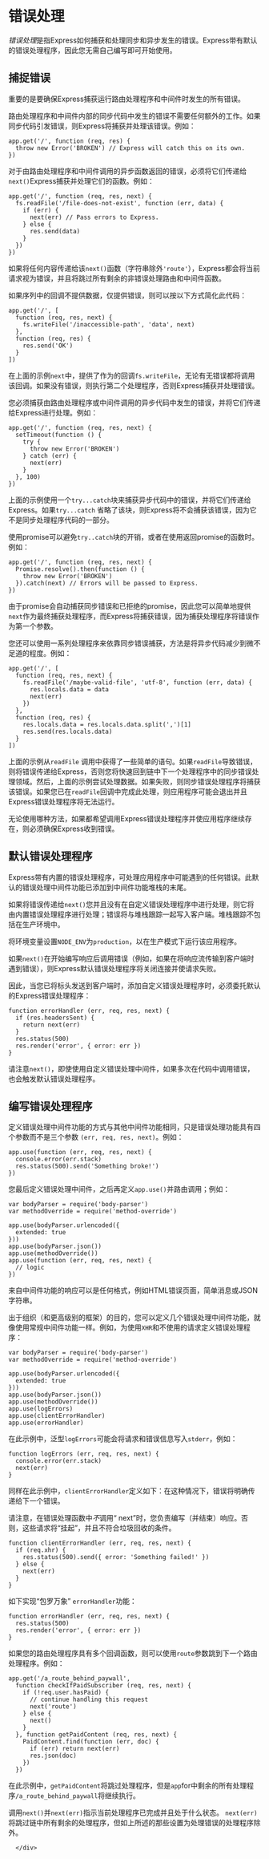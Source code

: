 <div id="page-doc" markdown="1">
<h1 id="error-handling"><font style="vertical-align: inherit;"><font style="vertical-align: inherit;">错误处理</font></font></h1>

<p><em><font style="vertical-align: inherit;"><font style="vertical-align: inherit;">错误处理</font></font></em><font style="vertical-align: inherit;"><font style="vertical-align: inherit;">是指Express如何捕获和处理同步和异步发生的错误。</font><font style="vertical-align: inherit;">Express带有默认的错误处理程序，因此您无需自己编写即可开始使用。</font></font></p>

<h2 id="catching-errors"><font style="vertical-align: inherit;"><font style="vertical-align: inherit;">捕捉错误</font></font></h2>

<p><font style="vertical-align: inherit;"><font style="vertical-align: inherit;">重要的是要确保Express捕获运行路由处理程序和中间件时发生的所有错误。</font></font></p>

<p><font style="vertical-align: inherit;"><font style="vertical-align: inherit;">路由处理程序和中间件内部的同步代码中发生的错误不需要任何额外的工作。</font><font style="vertical-align: inherit;">如果同步代码引发错误，则Express将捕获并处理该错误。</font><font style="vertical-align: inherit;">例如：</font></font></p>

<pre class="  language-javascript"><code class="  language-javascript">app<span class="token punctuation">.</span><span class="token keyword">get</span><span class="token punctuation">(</span><span class="token string">'/'</span><span class="token punctuation">,</span> <span class="token keyword">function</span> <span class="token punctuation">(</span>req<span class="token punctuation">,</span> res<span class="token punctuation">)</span> <span class="token punctuation">{</span>
  <span class="token keyword">throw</span> <span class="token keyword">new</span> <span class="token class-name">Error</span><span class="token punctuation">(</span><span class="token string">'BROKEN'</span><span class="token punctuation">)</span> <span class="token comment" spellcheck="true">// Express will catch this on its own.
</span><span class="token punctuation">}</span><span class="token punctuation">)</span>
</code></pre>

<p><font style="vertical-align: inherit;"><font style="vertical-align: inherit;">对于由路由处理程序和中间件调用的异步函数返回的错误，必须将它们传递给</font></font><code>next()</code><font style="vertical-align: inherit;"><font style="vertical-align: inherit;">Express捕获并处理它们</font><font style="vertical-align: inherit;">的</font><font style="vertical-align: inherit;">函数。</font><font style="vertical-align: inherit;">例如：</font></font></p>

<pre class="  language-javascript"><code class="  language-javascript">app<span class="token punctuation">.</span><span class="token keyword">get</span><span class="token punctuation">(</span><span class="token string">'/'</span><span class="token punctuation">,</span> <span class="token keyword">function</span> <span class="token punctuation">(</span>req<span class="token punctuation">,</span> res<span class="token punctuation">,</span> next<span class="token punctuation">)</span> <span class="token punctuation">{</span>
  fs<span class="token punctuation">.</span><span class="token function">readFile<span class="token punctuation">(</span></span><span class="token string">'/file-does-not-exist'</span><span class="token punctuation">,</span> <span class="token keyword">function</span> <span class="token punctuation">(</span>err<span class="token punctuation">,</span> data<span class="token punctuation">)</span> <span class="token punctuation">{</span>
    <span class="token keyword">if</span> <span class="token punctuation">(</span>err<span class="token punctuation">)</span> <span class="token punctuation">{</span>
      <span class="token function">next<span class="token punctuation">(</span></span>err<span class="token punctuation">)</span> <span class="token comment" spellcheck="true">// Pass errors to Express.
</span>    <span class="token punctuation">}</span> <span class="token keyword">else</span> <span class="token punctuation">{</span>
      res<span class="token punctuation">.</span><span class="token function">send<span class="token punctuation">(</span></span>data<span class="token punctuation">)</span>
    <span class="token punctuation">}</span>
  <span class="token punctuation">}</span><span class="token punctuation">)</span>
<span class="token punctuation">}</span><span class="token punctuation">)</span>
</code></pre>

<p><font style="vertical-align: inherit;"><font style="vertical-align: inherit;">如果将任何内容传递给该</font></font><code>next()</code><font style="vertical-align: inherit;"><font style="vertical-align: inherit;">函数（字符串除外</font></font><code>'route'</code><font style="vertical-align: inherit;"><font style="vertical-align: inherit;">），Express都会将当前请求视为错误，并且将跳过所有剩余的非错误处理路由和中间件函数。</font></font></p>

<p><font style="vertical-align: inherit;"><font style="vertical-align: inherit;">如果序列中的回调不提供数据，仅提供错误，则可以按以下方式简化此代码：</font></font></p>

<pre class="  language-javascript"><code class="  language-javascript">app<span class="token punctuation">.</span><span class="token keyword">get</span><span class="token punctuation">(</span><span class="token string">'/'</span><span class="token punctuation">,</span> <span class="token punctuation">[</span>
  <span class="token keyword">function</span> <span class="token punctuation">(</span>req<span class="token punctuation">,</span> res<span class="token punctuation">,</span> next<span class="token punctuation">)</span> <span class="token punctuation">{</span>
    fs<span class="token punctuation">.</span><span class="token function">writeFile<span class="token punctuation">(</span></span><span class="token string">'/inaccessible-path'</span><span class="token punctuation">,</span> <span class="token string">'data'</span><span class="token punctuation">,</span> next<span class="token punctuation">)</span>
  <span class="token punctuation">}</span><span class="token punctuation">,</span>
  <span class="token keyword">function</span> <span class="token punctuation">(</span>req<span class="token punctuation">,</span> res<span class="token punctuation">)</span> <span class="token punctuation">{</span>
    res<span class="token punctuation">.</span><span class="token function">send<span class="token punctuation">(</span></span><span class="token string">'OK'</span><span class="token punctuation">)</span>
  <span class="token punctuation">}</span>
<span class="token punctuation">]</span><span class="token punctuation">)</span>
</code></pre>

<p><font style="vertical-align: inherit;"><font style="vertical-align: inherit;">在上面的示例</font></font><code>next</code><font style="vertical-align: inherit;"><font style="vertical-align: inherit;">中，提供了作为的回调</font></font><code>fs.writeFile</code><font style="vertical-align: inherit;"><font style="vertical-align: inherit;">，无论有无错误都将调用</font><font style="vertical-align: inherit;">该回调</font><font style="vertical-align: inherit;">。</font><font style="vertical-align: inherit;">如果没有错误，则执行第二个处理程序，否则Express捕获并处理错误。</font></font></p>

<p><font style="vertical-align: inherit;"><font style="vertical-align: inherit;">您必须捕获由路由处理程序或中间件调用的异步代码中发生的错误，并将它们传递给Express进行处理。</font><font style="vertical-align: inherit;">例如：</font></font></p>

<pre class="  language-javascript"><code class="  language-javascript">app<span class="token punctuation">.</span><span class="token keyword">get</span><span class="token punctuation">(</span><span class="token string">'/'</span><span class="token punctuation">,</span> <span class="token keyword">function</span> <span class="token punctuation">(</span>req<span class="token punctuation">,</span> res<span class="token punctuation">,</span> next<span class="token punctuation">)</span> <span class="token punctuation">{</span>
  <span class="token function">setTimeout<span class="token punctuation">(</span></span><span class="token keyword">function</span> <span class="token punctuation">(</span><span class="token punctuation">)</span> <span class="token punctuation">{</span>
    <span class="token keyword">try</span> <span class="token punctuation">{</span>
      <span class="token keyword">throw</span> <span class="token keyword">new</span> <span class="token class-name">Error</span><span class="token punctuation">(</span><span class="token string">'BROKEN'</span><span class="token punctuation">)</span>
    <span class="token punctuation">}</span> <span class="token keyword">catch</span> <span class="token punctuation">(</span><span class="token class-name">err</span><span class="token punctuation">)</span> <span class="token punctuation">{</span>
      <span class="token function">next<span class="token punctuation">(</span></span>err<span class="token punctuation">)</span>
    <span class="token punctuation">}</span>
  <span class="token punctuation">}</span><span class="token punctuation">,</span> <span class="token number">100</span><span class="token punctuation">)</span>
<span class="token punctuation">}</span><span class="token punctuation">)</span>
</code></pre>

<p><font style="vertical-align: inherit;"><font style="vertical-align: inherit;">上面的示例使用一个</font></font><code>try...catch</code><font style="vertical-align: inherit;"><font style="vertical-align: inherit;">块来捕获异步代码中的错误，并将它们传递给Express。</font><font style="vertical-align: inherit;">如果</font></font><code>try...catch</code><font style="vertical-align: inherit;"><font style="vertical-align: inherit;">
省略</font><font style="vertical-align: inherit;">了该</font><font style="vertical-align: inherit;">块，则Express将不会捕获该错误，因为它不是同步处理程序代码的一部分。</font></font></p>

<p><font style="vertical-align: inherit;"><font style="vertical-align: inherit;">使用promise可以避免</font></font><code>try..catch</code><font style="vertical-align: inherit;"><font style="vertical-align: inherit;">块</font><font style="vertical-align: inherit;">的开销，</font><font style="vertical-align: inherit;">或者在使用返回promise的函数时。</font><font style="vertical-align: inherit;">例如：</font></font></p>

<pre class="  language-javascript"><code class="  language-javascript">app<span class="token punctuation">.</span><span class="token keyword">get</span><span class="token punctuation">(</span><span class="token string">'/'</span><span class="token punctuation">,</span> <span class="token keyword">function</span> <span class="token punctuation">(</span>req<span class="token punctuation">,</span> res<span class="token punctuation">,</span> next<span class="token punctuation">)</span> <span class="token punctuation">{</span>
  Promise<span class="token punctuation">.</span><span class="token function">resolve<span class="token punctuation">(</span></span><span class="token punctuation">)</span><span class="token punctuation">.</span><span class="token function">then<span class="token punctuation">(</span></span><span class="token keyword">function</span> <span class="token punctuation">(</span><span class="token punctuation">)</span> <span class="token punctuation">{</span>
    <span class="token keyword">throw</span> <span class="token keyword">new</span> <span class="token class-name">Error</span><span class="token punctuation">(</span><span class="token string">'BROKEN'</span><span class="token punctuation">)</span>
  <span class="token punctuation">}</span><span class="token punctuation">)</span><span class="token punctuation">.</span><span class="token keyword">catch</span><span class="token punctuation">(</span>next<span class="token punctuation">)</span> <span class="token comment" spellcheck="true">// Errors will be passed to Express.
</span><span class="token punctuation">}</span><span class="token punctuation">)</span>
</code></pre>

<p><font style="vertical-align: inherit;"><font style="vertical-align: inherit;">由于promise会自动捕获同步错误和已拒绝的promise，因此您可以简单地提供</font></font><code>next</code><font style="vertical-align: inherit;"><font style="vertical-align: inherit;">作为最终捕获处理程序，而Express将捕获错误，因为捕获处理程序将错误作为第一个参数。</font></font></p>

<p><font style="vertical-align: inherit;"><font style="vertical-align: inherit;">您还可以使用一系列处理程序来依靠同步错误捕获，方法是将异步代码减少到微不足道的程度。</font><font style="vertical-align: inherit;">例如：</font></font></p>

<pre class="  language-javascript"><code class="  language-javascript">app<span class="token punctuation">.</span><span class="token keyword">get</span><span class="token punctuation">(</span><span class="token string">'/'</span><span class="token punctuation">,</span> <span class="token punctuation">[</span>
  <span class="token keyword">function</span> <span class="token punctuation">(</span>req<span class="token punctuation">,</span> res<span class="token punctuation">,</span> next<span class="token punctuation">)</span> <span class="token punctuation">{</span>
    fs<span class="token punctuation">.</span><span class="token function">readFile<span class="token punctuation">(</span></span><span class="token string">'/maybe-valid-file'</span><span class="token punctuation">,</span> <span class="token string">'utf-8'</span><span class="token punctuation">,</span> <span class="token keyword">function</span> <span class="token punctuation">(</span>err<span class="token punctuation">,</span> data<span class="token punctuation">)</span> <span class="token punctuation">{</span>
      res<span class="token punctuation">.</span>locals<span class="token punctuation">.</span>data <span class="token operator">=</span> data
      <span class="token function">next<span class="token punctuation">(</span></span>err<span class="token punctuation">)</span>
    <span class="token punctuation">}</span><span class="token punctuation">)</span>
  <span class="token punctuation">}</span><span class="token punctuation">,</span>
  <span class="token keyword">function</span> <span class="token punctuation">(</span>req<span class="token punctuation">,</span> res<span class="token punctuation">)</span> <span class="token punctuation">{</span>
    res<span class="token punctuation">.</span>locals<span class="token punctuation">.</span>data <span class="token operator">=</span> res<span class="token punctuation">.</span>locals<span class="token punctuation">.</span>data<span class="token punctuation">.</span><span class="token function">split<span class="token punctuation">(</span></span><span class="token string">','</span><span class="token punctuation">)</span><span class="token punctuation">[</span><span class="token number">1</span><span class="token punctuation">]</span>
    res<span class="token punctuation">.</span><span class="token function">send<span class="token punctuation">(</span></span>res<span class="token punctuation">.</span>locals<span class="token punctuation">.</span>data<span class="token punctuation">)</span>
  <span class="token punctuation">}</span>
<span class="token punctuation">]</span><span class="token punctuation">)</span>
</code></pre>

<p><font style="vertical-align: inherit;"><font style="vertical-align: inherit;">上面的示例从</font></font><code>readFile</code><font style="vertical-align: inherit;"><font style="vertical-align: inherit;">
调用中</font><font style="vertical-align: inherit;">获得了一些简单的语句</font><font style="vertical-align: inherit;">。</font><font style="vertical-align: inherit;">如果</font></font><code>readFile</code><font style="vertical-align: inherit;"><font style="vertical-align: inherit;">导致错误，则将错误传递给Express，否则您将快速回到链中下一个处理程序中的同步错误处理领域。</font><font style="vertical-align: inherit;">然后，上面的示例尝试处理数据。</font><font style="vertical-align: inherit;">如果失败，则同步错误处理程序将捕获该错误。</font><font style="vertical-align: inherit;">如果您已在</font></font><code>readFile</code><font style="vertical-align: inherit;"><font style="vertical-align: inherit;">回调中</font><font style="vertical-align: inherit;">完成此处理，</font><font style="vertical-align: inherit;">则应用程序可能会退出并且Express错误处理程序将无法运行。</font></font></p>

<p><font style="vertical-align: inherit;"><font style="vertical-align: inherit;">无论使用哪种方法，如果都希望调用Express错误处理程序并使应用程序继续存在，则必须确保Express收到错误。</font></font></p>

<h2 id="the-default-error-handler"><font style="vertical-align: inherit;"><font style="vertical-align: inherit;">默认错误处理程序</font></font></h2>

<p><font style="vertical-align: inherit;"><font style="vertical-align: inherit;">Express带有内置的错误处理程序，可处理应用程序中可能遇到的任何错误。</font><font style="vertical-align: inherit;">此默认的错误处理中间件功能已添加到中间件功能堆栈的末尾。</font></font></p>

<p><font style="vertical-align: inherit;"><font style="vertical-align: inherit;">如果将错误传递给</font></font><code>next()</code><font style="vertical-align: inherit;"><font style="vertical-align: inherit;">您并且没有在自定义错误处理程序中进行处理，则它将由内置错误处理程序进行处理；</font><font style="vertical-align: inherit;">错误将与堆栈跟踪一起写入客户端。</font><font style="vertical-align: inherit;">堆栈跟踪不包括在生产环境中。</font></font></p>

<div class="doc-box doc-info">
  <p><font style="vertical-align: inherit;"><font style="vertical-align: inherit;">将环境变量设置</font></font><code>NODE_ENV</code><font style="vertical-align: inherit;"><font style="vertical-align: inherit;">为</font></font><code>production</code><font style="vertical-align: inherit;"><font style="vertical-align: inherit;">，以在生产模式下运行该应用程序。</font></font></p>
</div>

<p><font style="vertical-align: inherit;"><font style="vertical-align: inherit;">如果</font></font><code>next()</code><font style="vertical-align: inherit;"><font style="vertical-align: inherit;">在开始编写响应后</font><font style="vertical-align: inherit;">调用</font><font style="vertical-align: inherit;">错误（例如，如果在将响应流传输到客户端时遇到错误），则Express默认错误处理程序将关闭连接并使请求失败。</font></font></p>

<p><font style="vertical-align: inherit;"><font style="vertical-align: inherit;">因此，当您已将标头发送到客户端时，添加自定义错误处理程序时，必须委托默认的Express错误处理程序：</font></font></p>

<pre class="  language-javascript"><code class="  language-javascript"><span class="token keyword">function</span> errorHandler <span class="token punctuation">(</span>err<span class="token punctuation">,</span> req<span class="token punctuation">,</span> res<span class="token punctuation">,</span> next<span class="token punctuation">)</span> <span class="token punctuation">{</span>
  <span class="token keyword">if</span> <span class="token punctuation">(</span>res<span class="token punctuation">.</span>headersSent<span class="token punctuation">)</span> <span class="token punctuation">{</span>
    <span class="token keyword">return</span> <span class="token function">next<span class="token punctuation">(</span></span>err<span class="token punctuation">)</span>
  <span class="token punctuation">}</span>
  res<span class="token punctuation">.</span><span class="token function">status<span class="token punctuation">(</span></span><span class="token number">500</span><span class="token punctuation">)</span>
  res<span class="token punctuation">.</span><span class="token function">render<span class="token punctuation">(</span></span><span class="token string">'error'</span><span class="token punctuation">,</span> <span class="token punctuation">{</span> error<span class="token punctuation">:</span> err <span class="token punctuation">}</span><span class="token punctuation">)</span>
<span class="token punctuation">}</span>
</code></pre>

<p><font style="vertical-align: inherit;"><font style="vertical-align: inherit;">请注意</font></font><code>next()</code><font style="vertical-align: inherit;"><font style="vertical-align: inherit;">，即使使用自定义错误处理中间件，如果多次在代码中</font><font style="vertical-align: inherit;">调用</font><font style="vertical-align: inherit;">错误，</font><font style="vertical-align: inherit;">也会触发默认错误处理程序</font><font style="vertical-align: inherit;">。</font></font></p>

<h2 id="writing-error-handlers"><font style="vertical-align: inherit;"><font style="vertical-align: inherit;">编写错误处理程序</font></font></h2>

<p><font style="vertical-align: inherit;"><font style="vertical-align: inherit;">定义错误处理中间件功能的方式与其他中间件功能相同，只是错误处理功能具有四个参数而不是三个参数
 </font></font><code>(err, req, res, next)</code><font style="vertical-align: inherit;"><font style="vertical-align: inherit;">。</font><font style="vertical-align: inherit;">例如：</font></font></p>

<pre class="  language-javascript"><code class="  language-javascript">app<span class="token punctuation">.</span><span class="token function">use<span class="token punctuation">(</span></span><span class="token keyword">function</span> <span class="token punctuation">(</span>err<span class="token punctuation">,</span> req<span class="token punctuation">,</span> res<span class="token punctuation">,</span> next<span class="token punctuation">)</span> <span class="token punctuation">{</span>
  console<span class="token punctuation">.</span><span class="token function">error<span class="token punctuation">(</span></span>err<span class="token punctuation">.</span>stack<span class="token punctuation">)</span>
  res<span class="token punctuation">.</span><span class="token function">status<span class="token punctuation">(</span></span><span class="token number">500</span><span class="token punctuation">)</span><span class="token punctuation">.</span><span class="token function">send<span class="token punctuation">(</span></span><span class="token string">'Something broke!'</span><span class="token punctuation">)</span>
<span class="token punctuation">}</span><span class="token punctuation">)</span>
</code></pre>

<p><font style="vertical-align: inherit;"><font style="vertical-align: inherit;">您最后定义错误处理中间件，之后再定义</font></font><code>app.use()</code><font style="vertical-align: inherit;"><font style="vertical-align: inherit;">并路由调用；</font><font style="vertical-align: inherit;">例如：</font></font></p>

<pre class="  language-javascript"><code class="  language-javascript"><span class="token keyword">var</span> bodyParser <span class="token operator">=</span> <span class="token function">require<span class="token punctuation">(</span></span><span class="token string">'body-parser'</span><span class="token punctuation">)</span>
<span class="token keyword">var</span> methodOverride <span class="token operator">=</span> <span class="token function">require<span class="token punctuation">(</span></span><span class="token string">'method-override'</span><span class="token punctuation">)</span><font></font>
<font></font>
app<span class="token punctuation">.</span><span class="token function">use<span class="token punctuation">(</span></span>bodyParser<span class="token punctuation">.</span><span class="token function">urlencoded<span class="token punctuation">(</span></span><span class="token punctuation">{</span>
  extended<span class="token punctuation">:</span> <span class="token keyword">true</span>
<span class="token punctuation">}</span><span class="token punctuation">)</span><span class="token punctuation">)</span>
app<span class="token punctuation">.</span><span class="token function">use<span class="token punctuation">(</span></span>bodyParser<span class="token punctuation">.</span><span class="token function">json<span class="token punctuation">(</span></span><span class="token punctuation">)</span><span class="token punctuation">)</span>
app<span class="token punctuation">.</span><span class="token function">use<span class="token punctuation">(</span></span><span class="token function">methodOverride<span class="token punctuation">(</span></span><span class="token punctuation">)</span><span class="token punctuation">)</span>
app<span class="token punctuation">.</span><span class="token function">use<span class="token punctuation">(</span></span><span class="token keyword">function</span> <span class="token punctuation">(</span>err<span class="token punctuation">,</span> req<span class="token punctuation">,</span> res<span class="token punctuation">,</span> next<span class="token punctuation">)</span> <span class="token punctuation">{</span>
  <span class="token comment" spellcheck="true">// logic
</span><span class="token punctuation">}</span><span class="token punctuation">)</span>
</code></pre>

<p><font style="vertical-align: inherit;"><font style="vertical-align: inherit;">来自中间件功能的响应可以是任何格式，例如HTML错误页面，简单消息或JSON字符串。</font></font></p>

<p><font style="vertical-align: inherit;"><font style="vertical-align: inherit;">出于组织（和更高级别的框架）的目的，您可以定义几个错误处理中间件功能，就像使用常规中间件功能一样。</font><font style="vertical-align: inherit;">例如，为使用</font></font><code>XHR</code><font style="vertical-align: inherit;"><font style="vertical-align: inherit;">和不</font><font style="vertical-align: inherit;">使用的请求定义错误处理程序</font><font style="vertical-align: inherit;">：</font></font></p>

<pre class="  language-javascript"><code class="  language-javascript"><span class="token keyword">var</span> bodyParser <span class="token operator">=</span> <span class="token function">require<span class="token punctuation">(</span></span><span class="token string">'body-parser'</span><span class="token punctuation">)</span>
<span class="token keyword">var</span> methodOverride <span class="token operator">=</span> <span class="token function">require<span class="token punctuation">(</span></span><span class="token string">'method-override'</span><span class="token punctuation">)</span><font></font>
<font></font>
app<span class="token punctuation">.</span><span class="token function">use<span class="token punctuation">(</span></span>bodyParser<span class="token punctuation">.</span><span class="token function">urlencoded<span class="token punctuation">(</span></span><span class="token punctuation">{</span>
  extended<span class="token punctuation">:</span> <span class="token keyword">true</span>
<span class="token punctuation">}</span><span class="token punctuation">)</span><span class="token punctuation">)</span>
app<span class="token punctuation">.</span><span class="token function">use<span class="token punctuation">(</span></span>bodyParser<span class="token punctuation">.</span><span class="token function">json<span class="token punctuation">(</span></span><span class="token punctuation">)</span><span class="token punctuation">)</span>
app<span class="token punctuation">.</span><span class="token function">use<span class="token punctuation">(</span></span><span class="token function">methodOverride<span class="token punctuation">(</span></span><span class="token punctuation">)</span><span class="token punctuation">)</span>
app<span class="token punctuation">.</span><span class="token function">use<span class="token punctuation">(</span></span>logErrors<span class="token punctuation">)</span>
app<span class="token punctuation">.</span><span class="token function">use<span class="token punctuation">(</span></span>clientErrorHandler<span class="token punctuation">)</span>
app<span class="token punctuation">.</span><span class="token function">use<span class="token punctuation">(</span></span>errorHandler<span class="token punctuation">)</span>
</code></pre>

<p><font style="vertical-align: inherit;"><font style="vertical-align: inherit;">在此示例中，泛型</font></font><code>logErrors</code><font style="vertical-align: inherit;"><font style="vertical-align: inherit;">可能会将请求和错误信息写入</font></font><code>stderr</code><font style="vertical-align: inherit;"><font style="vertical-align: inherit;">，例如：</font></font></p>

<pre class="  language-javascript"><code class="  language-javascript"><span class="token keyword">function</span> logErrors <span class="token punctuation">(</span>err<span class="token punctuation">,</span> req<span class="token punctuation">,</span> res<span class="token punctuation">,</span> next<span class="token punctuation">)</span> <span class="token punctuation">{</span>
  console<span class="token punctuation">.</span><span class="token function">error<span class="token punctuation">(</span></span>err<span class="token punctuation">.</span>stack<span class="token punctuation">)</span>
  <span class="token function">next<span class="token punctuation">(</span></span>err<span class="token punctuation">)</span>
<span class="token punctuation">}</span>
</code></pre>

<p><font style="vertical-align: inherit;"><font style="vertical-align: inherit;">同样在此示例中，</font></font><code>clientErrorHandler</code><font style="vertical-align: inherit;"><font style="vertical-align: inherit;">定义如下：</font><font style="vertical-align: inherit;">在这种情况下，错误将明确传递给下一个错误。</font></font></p>

<p><font style="vertical-align: inherit;"><font style="vertical-align: inherit;">请注意，</font><font style="vertical-align: inherit;">在错误处理函数中</font></font><em><font style="vertical-align: inherit;"><font style="vertical-align: inherit;">不</font></font></em><font style="vertical-align: inherit;"><font style="vertical-align: inherit;">调用“ next”时，您负责编写（并结束）响应。</font><font style="vertical-align: inherit;">否则，这些请求将“挂起”，并且不符合垃圾回收的条件。</font></font></p>

<pre class="  language-javascript"><code class="  language-javascript"><span class="token keyword">function</span> clientErrorHandler <span class="token punctuation">(</span>err<span class="token punctuation">,</span> req<span class="token punctuation">,</span> res<span class="token punctuation">,</span> next<span class="token punctuation">)</span> <span class="token punctuation">{</span>
  <span class="token keyword">if</span> <span class="token punctuation">(</span>req<span class="token punctuation">.</span>xhr<span class="token punctuation">)</span> <span class="token punctuation">{</span>
    res<span class="token punctuation">.</span><span class="token function">status<span class="token punctuation">(</span></span><span class="token number">500</span><span class="token punctuation">)</span><span class="token punctuation">.</span><span class="token function">send<span class="token punctuation">(</span></span><span class="token punctuation">{</span> error<span class="token punctuation">:</span> <span class="token string">'Something failed!'</span> <span class="token punctuation">}</span><span class="token punctuation">)</span>
  <span class="token punctuation">}</span> <span class="token keyword">else</span> <span class="token punctuation">{</span>
    <span class="token function">next<span class="token punctuation">(</span></span>err<span class="token punctuation">)</span>
  <span class="token punctuation">}</span>
<span class="token punctuation">}</span>
</code></pre>

<p><font style="vertical-align: inherit;"><font style="vertical-align: inherit;">如下实现“包罗万象” </font></font><code>errorHandler</code><font style="vertical-align: inherit;"><font style="vertical-align: inherit;">功能：</font></font></p>

<pre class="  language-javascript"><code class="  language-javascript"><span class="token keyword">function</span> errorHandler <span class="token punctuation">(</span>err<span class="token punctuation">,</span> req<span class="token punctuation">,</span> res<span class="token punctuation">,</span> next<span class="token punctuation">)</span> <span class="token punctuation">{</span>
  res<span class="token punctuation">.</span><span class="token function">status<span class="token punctuation">(</span></span><span class="token number">500</span><span class="token punctuation">)</span>
  res<span class="token punctuation">.</span><span class="token function">render<span class="token punctuation">(</span></span><span class="token string">'error'</span><span class="token punctuation">,</span> <span class="token punctuation">{</span> error<span class="token punctuation">:</span> err <span class="token punctuation">}</span><span class="token punctuation">)</span>
<span class="token punctuation">}</span>
</code></pre>

<p><font style="vertical-align: inherit;"><font style="vertical-align: inherit;">如果您的路由处理程序具有多个回调函数，则可以使用</font></font><code>route</code><font style="vertical-align: inherit;"><font style="vertical-align: inherit;">参数跳到下一个路由处理程序。</font><font style="vertical-align: inherit;">例如：</font></font></p>

<pre class="  language-javascript"><code class="  language-javascript">app<span class="token punctuation">.</span><span class="token keyword">get</span><span class="token punctuation">(</span><span class="token string">'/a_route_behind_paywall'</span><span class="token punctuation">,</span>
  <span class="token keyword">function</span> checkIfPaidSubscriber <span class="token punctuation">(</span>req<span class="token punctuation">,</span> res<span class="token punctuation">,</span> next<span class="token punctuation">)</span> <span class="token punctuation">{</span>
    <span class="token keyword">if</span> <span class="token punctuation">(</span><span class="token operator">!</span>req<span class="token punctuation">.</span>user<span class="token punctuation">.</span>hasPaid<span class="token punctuation">)</span> <span class="token punctuation">{</span>
      <span class="token comment" spellcheck="true">// continue handling this request
</span>      <span class="token function">next<span class="token punctuation">(</span></span><span class="token string">'route'</span><span class="token punctuation">)</span>
    <span class="token punctuation">}</span> <span class="token keyword">else</span> <span class="token punctuation">{</span>
      <span class="token function">next<span class="token punctuation">(</span></span><span class="token punctuation">)</span>
    <span class="token punctuation">}</span>
  <span class="token punctuation">}</span><span class="token punctuation">,</span> <span class="token keyword">function</span> getPaidContent <span class="token punctuation">(</span>req<span class="token punctuation">,</span> res<span class="token punctuation">,</span> next<span class="token punctuation">)</span> <span class="token punctuation">{</span>
    PaidContent<span class="token punctuation">.</span><span class="token function">find<span class="token punctuation">(</span></span><span class="token keyword">function</span> <span class="token punctuation">(</span>err<span class="token punctuation">,</span> doc<span class="token punctuation">)</span> <span class="token punctuation">{</span>
      <span class="token keyword">if</span> <span class="token punctuation">(</span>err<span class="token punctuation">)</span> <span class="token keyword">return</span> <span class="token function">next<span class="token punctuation">(</span></span>err<span class="token punctuation">)</span>
      res<span class="token punctuation">.</span><span class="token function">json<span class="token punctuation">(</span></span>doc<span class="token punctuation">)</span>
    <span class="token punctuation">}</span><span class="token punctuation">)</span>
  <span class="token punctuation">}</span><span class="token punctuation">)</span>
</code></pre>

<p><font style="vertical-align: inherit;"><font style="vertical-align: inherit;">在此示例中，</font></font><code>getPaidContent</code><font style="vertical-align: inherit;"><font style="vertical-align: inherit;">将跳过处理程序，但是</font></font><code>app</code><font style="vertical-align: inherit;"><font style="vertical-align: inherit;">for中</font><font style="vertical-align: inherit;">剩余的所有处理程序</font></font><code>/a_route_behind_paywall</code><font style="vertical-align: inherit;"><font style="vertical-align: inherit;">将继续执行。</font></font></p>

<div class="doc-box doc-info">
  <p><font style="vertical-align: inherit;"><font style="vertical-align: inherit;">调用</font></font><code>next()</code><font style="vertical-align: inherit;"><font style="vertical-align: inherit;">并</font></font><code>next(err)</code><font style="vertical-align: inherit;"><font style="vertical-align: inherit;">指示当前处理程序已完成并且处于什么状态。  </font></font><code>next(err)</code><font style="vertical-align: inherit;"><font style="vertical-align: inherit;">将跳过链中所有剩余的处理程序，但如上所述的那些设置为处理错误的处理程序除外。</font></font></p>
</div>

      </div>